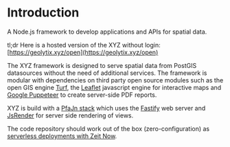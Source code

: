# Introduction

A Node.js framework to develop applications and APIs for spatial data.

tl;dr Here is a hosted version of the XYZ without login: [https://geolytix.xyz/open](https://geolytix.xyz/open)

The XYZ framework is designed to serve spatial data from PostGIS datasources without the need of additional services. The framework is modular with dependencies on third party open source modules such as the open GIS engine [Turf](https://github.com/Turfjs/turf), the [Leaflet](https://github.com/Leaflet/Leaflet) javascript engine for interactive maps and [Google Puppeteer](https://github.com/GoogleChrome/puppeteer) to create server-side PDF reports.

XYZ is build with a [PfaJn stack](https://medium.com/@goldrydigital/a-fine-pfajn-stack-to-put-maps-on-the-web-bf1a531cae93) which uses the [Fastify](https://www.fastify.io) web server and [JsRender](https://www.jsviews.com) for server side rendering of views.

The code repository should work out of the box \(zero-configuration\) as [serverless deployments with Zeit Now](https://medium.com/@goldrydigital/the-zeit-is-now-for-serverless-web-mapping-77edebfaf17e).

